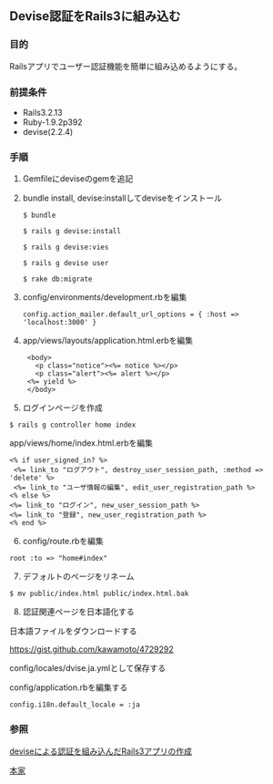 ## Devise認証をRails3に組み込む
### 目的
Railsアプリでユーザー認証機能を簡単に組み込めるようにする。

### 前提条件
* Rails3.2.13
* Ruby-1.9.2p392
* devise(2.2.4)

### 手順
1. Gemfileにdeviseのgemを追記

2. bundle install, devise:installしてdeviseをインストール

   `$ bundle`

   `$ rails g devise:install`

   `$ rails g devise:vies`

   `$ rails g devise user`

   `$ rake db:migrate`

3. config/environments/development.rbを編集

   `config.action_mailer.default_url_options = { :host => 'localhost:3000' }`
   
4. app/views/layouts/application.html.erbを編集

        <body>
          <p class="notice"><%= notice %></p>
          <p class="alert"><%= alert %></p>
        <%= yield %>
        </body>
    
5. ログインページを作成

`$ rails g controller home index`

app/views/home/index.html.erbを編集

    <% if user_signed_in? %>
     <%= link_to "ログアウト", destroy_user_session_path, :method => 'delete' %>
     <%= link_to "ユーザ情報の編集", edit_user_registration_path %>
    <% else %>
    <%= link_to "ログイン", new_user_session_path %>
    <%= link_to "登録", new_user_registration_path %>
    <% end %>
    
6. config/route.rbを編集

`root :to => "home#index"`

7. デフォルトのページをリネーム

`$ mv public/index.html public/index.html.bak`

8. 認証関連ページを日本語化する

日本語ファイルをダウンロードする

https://gist.github.com/kawamoto/4729292

config/locales/dvise.ja.ymlとして保存する

config/application.rbを編集する

`config.i18n.default_locale = :ja`

### 参照

[deviseによる認証を組み込んだRails3アプリの作成](http://takemikami.com/technote/archives/653)

[本家](https://github.com/plataformatec/devise)
